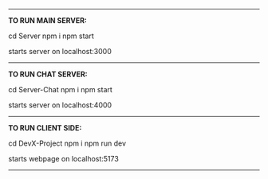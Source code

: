 ---------------------------------
**TO RUN MAIN SERVER:**

cd Server
npm i
npm start

starts server on localhost:3000

---------------------------------
**TO RUN CHAT SERVER:**

cd Server-Chat
npm i
npm start

starts server on localhost:4000

--------------------------------
**TO RUN CLIENT SIDE:**

cd DevX-Project
npm i
npm run dev

starts webpage on localhost:5173

--------------------------------
